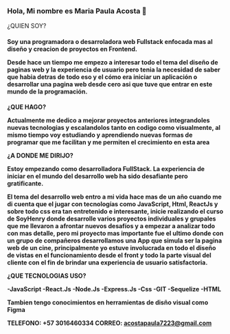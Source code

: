 ### Hola, Mi nombre es Maria Paula Acosta 👋


¿QUIEN SOY?

<h4>Soy una programadora o desarroladora web Fullstack enfocada mas al diseño y creacion de proyectos en Frontend.

Desde hace un tiempo me empezo a interesar todo el tema del diseño de paginas web y la experiencia de usuario pero tenia la necesidad de saber que habia detras de todo eso y el cómo era iniciar un aplicación o desarrollar una pagina web desde cero asi que tuve que entrar en este mundo de la programación.<h4/>

¿QUE HAGO?

Actualmente me dedico a mejorar proyectos anteriores integrandoles nuevas tecnologias y escalandolos tanto en codigo como visualmente, al mismo tiempo voy estudiando y aprendiendo nuevas formas de programar que me facilitan y me permiten el crecimiento en esta area

¿A DONDE ME DIRIJO?

Estoy empezando como desarrolladora FullStack. La experiencia de iniciar en el mundo del desarrollo web ha sido desafiante pero gratificante.

El tema del desarrollo web entro a mi vida hace mas de un año cuando me di cuenta que el jugar con tecnologías como JavaScript, Html, ReactJs y sobre todo css era tan entretenido e interesante, inicie realizando el curso de SoyHenry donde desarrolle varios proyectos individuales y grupales que me llevaron a afrontar nuevos desafíos y a empezar a analizar todo con mas detalle, pero mi proyecto mas importante fue el ultimo donde con un grupo de compañeros desarrollamos una App que simula ser la pagina web de un cine, principalmente yo estuve involucrada en todo el diseño de vistas en el funcionamiento desde el front y todo la parte visual del cliente con el fin de brindar una experiencia de usuario satisfactoria.

¿QUE TECNOLOGIAS USO?

-JavaScript -React.Js -Node.Js -Express.Js -Css -GIT -Sequelize -HTML

Tambien tengo conocimientos en herramientas de disño visual como Figma


TELEFONO: +57 3016460334
CORREO: acostapaula7223@gmail.com  

